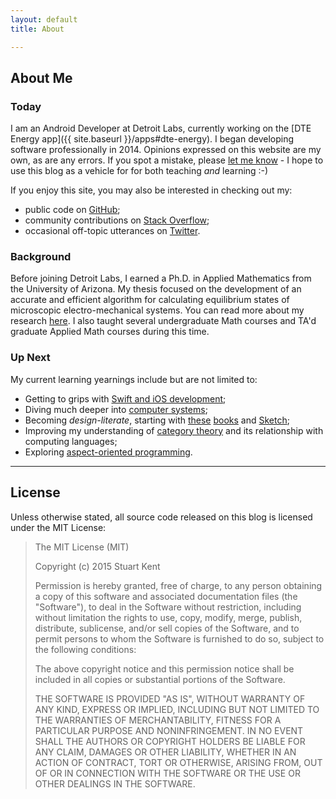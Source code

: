 ```yaml
---
layout: default
title: About

---
```


## About Me

### Today

I am an Android Developer at Detroit Labs, currently working on the [DTE Energy app]({{ site.baseurl }}/apps#dte-energy). I began developing software professionally in 2014. Opinions expressed on this website are my own, as are any errors. If you spot a mistake, please [let me know](mailto:skent.dev@gmail.com) - I hope to use this blog as a vehicle for for both teaching _and_ learning :-)

If you enjoy this site, you may also be interested in checking out my:

* public code on [GitHub](https://github.com/stkent);
* community contributions on [Stack Overflow](http://stackoverflow.com/users/2911458/stkent?tab=profile);
* occasional off-topic utterances on [Twitter](https://twitter.com/skentphd).

### Background

Before joining Detroit Labs, I earned a Ph.D. in Applied Mathematics from the University of Arizona. My thesis focused on the development of an accurate and efficient algorithm for calculating equilibrium states of microscopic electro-mechanical systems. You can read more about my research [here](http://arxiv.org/abs/1405.6965). I also taught several undergraduate Math courses and TA'd graduate Applied Math courses during this time.

### Up Next

My current learning yearnings include but are not limited to:

* Getting to grips with [Swift and iOS development](https://itunes.apple.com/us/course/developing-ios-8-apps-swift/id961180099);
* Diving much deeper into [computer systems](http://www.amazon.com/Computer-Systems-Programmers-Perspective-3rd/dp/013409266X/);
* Becoming *design-literate*, starting with [these](http://www.amazon.com/Design-Everyday-Things-Revised-Expanded/dp/0465050654/) [books](http://www.amazon.com/Universal-Principles-Design-Revised-Updated/dp/1592535879/) and [Sketch](http://bohemiancoding.com/sketch/);
* Improving my understanding of [category theory](http://bartoszmilewski.com/2014/10/28/category-theory-for-programmers-the-preface/) and its relationship with computing languages;
* Exploring [aspect-oriented programming](http://fernandocejas.com/2014/08/03/aspect-oriented-programming-in-android/).

<hr />

## License

Unless otherwise stated, all source code released on this blog is licensed under the MIT License:

> The MIT License (MIT)
> 
> Copyright (c) 2015 Stuart Kent
> 
> Permission is hereby granted, free of charge, to any person obtaining a copy of this software and associated documentation files (the "Software"), to deal in the Software without restriction, including without limitation the rights to use, copy, modify, merge, publish, distribute, sublicense, and/or sell copies of the Software, and to permit persons to whom the Software is furnished to do so, subject to the following conditions:
> 
> The above copyright notice and this permission notice shall be included in all copies or substantial portions of the Software.
> 
> THE SOFTWARE IS PROVIDED "AS IS", WITHOUT WARRANTY OF ANY KIND, EXPRESS OR IMPLIED, INCLUDING BUT NOT LIMITED TO THE WARRANTIES OF MERCHANTABILITY, FITNESS FOR A PARTICULAR PURPOSE AND NONINFRINGEMENT. IN NO EVENT SHALL THE AUTHORS OR COPYRIGHT HOLDERS BE LIABLE FOR ANY CLAIM, DAMAGES OR OTHER LIABILITY, WHETHER IN AN ACTION OF CONTRACT, TORT OR OTHERWISE, ARISING FROM, OUT OF OR IN CONNECTION WITH THE SOFTWARE OR THE USE OR OTHER DEALINGS IN THE SOFTWARE.